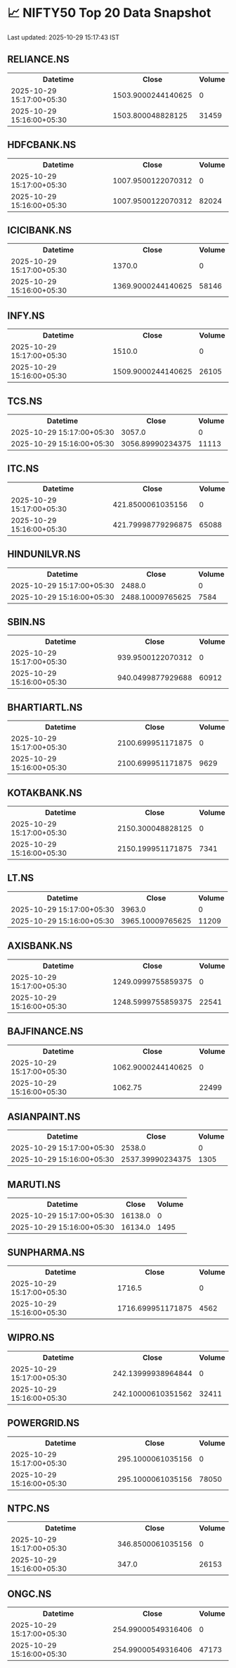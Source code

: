 # 📈 NIFTY50 Top 20 Data Snapshot

Last updated: 2025-10-29 15:17:43 IST

## RELIANCE.NS

<table>
  <tr><th>Datetime</th><th>Close</th><th>Volume</th></tr>
  <tr><td>2025-10-29 15:17:00+05:30</td><td>1503.9000244140625</td><td>0</td></tr>
  <tr><td>2025-10-29 15:16:00+05:30</td><td>1503.800048828125</td><td>31459</td></tr>
</table>

## HDFCBANK.NS

<table>
  <tr><th>Datetime</th><th>Close</th><th>Volume</th></tr>
  <tr><td>2025-10-29 15:17:00+05:30</td><td>1007.9500122070312</td><td>0</td></tr>
  <tr><td>2025-10-29 15:16:00+05:30</td><td>1007.9500122070312</td><td>82024</td></tr>
</table>

## ICICIBANK.NS

<table>
  <tr><th>Datetime</th><th>Close</th><th>Volume</th></tr>
  <tr><td>2025-10-29 15:17:00+05:30</td><td>1370.0</td><td>0</td></tr>
  <tr><td>2025-10-29 15:16:00+05:30</td><td>1369.9000244140625</td><td>58146</td></tr>
</table>

## INFY.NS

<table>
  <tr><th>Datetime</th><th>Close</th><th>Volume</th></tr>
  <tr><td>2025-10-29 15:17:00+05:30</td><td>1510.0</td><td>0</td></tr>
  <tr><td>2025-10-29 15:16:00+05:30</td><td>1509.9000244140625</td><td>26105</td></tr>
</table>

## TCS.NS

<table>
  <tr><th>Datetime</th><th>Close</th><th>Volume</th></tr>
  <tr><td>2025-10-29 15:17:00+05:30</td><td>3057.0</td><td>0</td></tr>
  <tr><td>2025-10-29 15:16:00+05:30</td><td>3056.89990234375</td><td>11113</td></tr>
</table>

## ITC.NS

<table>
  <tr><th>Datetime</th><th>Close</th><th>Volume</th></tr>
  <tr><td>2025-10-29 15:17:00+05:30</td><td>421.8500061035156</td><td>0</td></tr>
  <tr><td>2025-10-29 15:16:00+05:30</td><td>421.79998779296875</td><td>65088</td></tr>
</table>

## HINDUNILVR.NS

<table>
  <tr><th>Datetime</th><th>Close</th><th>Volume</th></tr>
  <tr><td>2025-10-29 15:17:00+05:30</td><td>2488.0</td><td>0</td></tr>
  <tr><td>2025-10-29 15:16:00+05:30</td><td>2488.10009765625</td><td>7584</td></tr>
</table>

## SBIN.NS

<table>
  <tr><th>Datetime</th><th>Close</th><th>Volume</th></tr>
  <tr><td>2025-10-29 15:17:00+05:30</td><td>939.9500122070312</td><td>0</td></tr>
  <tr><td>2025-10-29 15:16:00+05:30</td><td>940.0499877929688</td><td>60912</td></tr>
</table>

## BHARTIARTL.NS

<table>
  <tr><th>Datetime</th><th>Close</th><th>Volume</th></tr>
  <tr><td>2025-10-29 15:17:00+05:30</td><td>2100.699951171875</td><td>0</td></tr>
  <tr><td>2025-10-29 15:16:00+05:30</td><td>2100.699951171875</td><td>9629</td></tr>
</table>

## KOTAKBANK.NS

<table>
  <tr><th>Datetime</th><th>Close</th><th>Volume</th></tr>
  <tr><td>2025-10-29 15:17:00+05:30</td><td>2150.300048828125</td><td>0</td></tr>
  <tr><td>2025-10-29 15:16:00+05:30</td><td>2150.199951171875</td><td>7341</td></tr>
</table>

## LT.NS

<table>
  <tr><th>Datetime</th><th>Close</th><th>Volume</th></tr>
  <tr><td>2025-10-29 15:17:00+05:30</td><td>3963.0</td><td>0</td></tr>
  <tr><td>2025-10-29 15:16:00+05:30</td><td>3965.10009765625</td><td>11209</td></tr>
</table>

## AXISBANK.NS

<table>
  <tr><th>Datetime</th><th>Close</th><th>Volume</th></tr>
  <tr><td>2025-10-29 15:17:00+05:30</td><td>1249.0999755859375</td><td>0</td></tr>
  <tr><td>2025-10-29 15:16:00+05:30</td><td>1248.5999755859375</td><td>22541</td></tr>
</table>

## BAJFINANCE.NS

<table>
  <tr><th>Datetime</th><th>Close</th><th>Volume</th></tr>
  <tr><td>2025-10-29 15:17:00+05:30</td><td>1062.9000244140625</td><td>0</td></tr>
  <tr><td>2025-10-29 15:16:00+05:30</td><td>1062.75</td><td>22499</td></tr>
</table>

## ASIANPAINT.NS

<table>
  <tr><th>Datetime</th><th>Close</th><th>Volume</th></tr>
  <tr><td>2025-10-29 15:17:00+05:30</td><td>2538.0</td><td>0</td></tr>
  <tr><td>2025-10-29 15:16:00+05:30</td><td>2537.39990234375</td><td>1305</td></tr>
</table>

## MARUTI.NS

<table>
  <tr><th>Datetime</th><th>Close</th><th>Volume</th></tr>
  <tr><td>2025-10-29 15:17:00+05:30</td><td>16138.0</td><td>0</td></tr>
  <tr><td>2025-10-29 15:16:00+05:30</td><td>16134.0</td><td>1495</td></tr>
</table>

## SUNPHARMA.NS

<table>
  <tr><th>Datetime</th><th>Close</th><th>Volume</th></tr>
  <tr><td>2025-10-29 15:17:00+05:30</td><td>1716.5</td><td>0</td></tr>
  <tr><td>2025-10-29 15:16:00+05:30</td><td>1716.699951171875</td><td>4562</td></tr>
</table>

## WIPRO.NS

<table>
  <tr><th>Datetime</th><th>Close</th><th>Volume</th></tr>
  <tr><td>2025-10-29 15:17:00+05:30</td><td>242.13999938964844</td><td>0</td></tr>
  <tr><td>2025-10-29 15:16:00+05:30</td><td>242.10000610351562</td><td>32411</td></tr>
</table>

## POWERGRID.NS

<table>
  <tr><th>Datetime</th><th>Close</th><th>Volume</th></tr>
  <tr><td>2025-10-29 15:17:00+05:30</td><td>295.1000061035156</td><td>0</td></tr>
  <tr><td>2025-10-29 15:16:00+05:30</td><td>295.1000061035156</td><td>78050</td></tr>
</table>

## NTPC.NS

<table>
  <tr><th>Datetime</th><th>Close</th><th>Volume</th></tr>
  <tr><td>2025-10-29 15:17:00+05:30</td><td>346.8500061035156</td><td>0</td></tr>
  <tr><td>2025-10-29 15:16:00+05:30</td><td>347.0</td><td>26153</td></tr>
</table>

## ONGC.NS

<table>
  <tr><th>Datetime</th><th>Close</th><th>Volume</th></tr>
  <tr><td>2025-10-29 15:17:00+05:30</td><td>254.99000549316406</td><td>0</td></tr>
  <tr><td>2025-10-29 15:16:00+05:30</td><td>254.99000549316406</td><td>47173</td></tr>
</table>

